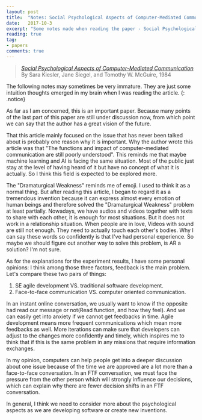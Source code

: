 ```yaml
---
layout: post
title:  "Notes: Social Psychological Aspects of Computer-Mediated Communication"
date:   2017-10-3
excerpt: "Some notes made when reading the paper - Social Psychological Aspects of Computer-Mediated Communication..."
reading: true
tag:
- papers
comments: true
---
```

> [*Social Psychological Aspects of Computer-Mediated Communication*](https://pdfs.semanticscholar.org/3b2f/e281ae7bb3bf362db8e2ed7c045fe456da94.pdf)<br>
> By Sara Kiesler, Jane Siegel, and Tomothy W. McGuire, 1984

The following notes may sometimes be very immature. They are just some intuition thoughts emerged in my brain when I was reading the article.
{: .notice}

As far as I am concerned, this is an important paper. Because many points of the last part of this paper are still under discussion now, from which point we can say that the author has a great vision of the future.

That this article mainly focused on the issue that has never been talked about is probably one reason why it is important. Why the author wrote this article was that "The functions and impact of computer-mediated communication are still poorly understood". This reminds me that maybe machine learning and AI is facing the same situation. Most of the public just stay at the level of having heard of it but have no concept of what it is actually. So I think this field is expected to be explored more.

The "Dramaturgical Weakness" reminds me of emoji. I used to think it as a normal thing. But after reading this article, I began to regard it as a tremendous invention because it can express almost every emotion of human beings and therefore solved the "Dramaturgical Weakness" problem at least partially. Nowadays, we have audios and videos together with texts to share with each other, it is enough for most situations. But it does not work in a relationship situation. When people are in love, Videos with sound are still not enough. They need to actually touch each other's bodies. Why I can say these words so confidently is that I've had personal experience. So maybe we should figure out another way to solve this problem, is AR a solution? I'm not sure.

As for the explanations for the experiment results, I have some personal opinions: I think among those three factors, feedback is the main problem. Let's compare these two pairs of things:

1. SE agile development VS. traditional software development.
2. Face-to-face communication VS. computer oriented communication.

In an instant online conversation, we usually want to know if the opposite had read our message or not(Read function, and how they feel). And we can easily get into anxiety if we cannot get feedbacks in time. Agile development means more frequent communications which mean more feedbacks as well. More iterations can make sure that developers can adjust to the changes more confidently and timely, which inspires me to think that if this is the same problem in any missions that require information exchanges.

In my opinion, computers can help people get into a deeper discussion about one issue because of the time we are approved are a lot more than a face-to-face conversation. In an FTF conversation, we must face the pressure from the other person which will strongly influence our decisions, which can explain why there are fewer decision shifts in an FTF conversation.

In general, I think we need to consider more about the psychological aspects as we are developing software or create new inventions.